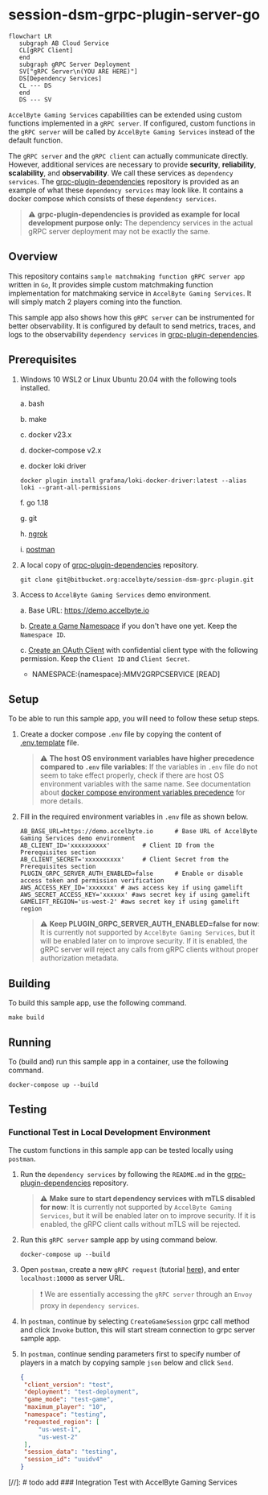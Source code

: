 # session-dsm-grpc-plugin-server-go

```mermaid
flowchart LR
   subgraph AB Cloud Service
   CL[gRPC Client]
   end
   subgraph gRPC Server Deployment
   SV["gRPC Server\n(YOU ARE HERE)"]
   DS[Dependency Services]
   CL --- DS
   end
   DS --- SV
```

`AccelByte Gaming Services` capabilities can be extended using custom functions implemented in a `gRPC server`.
If configured, custom functions in the `gRPC server` will be called by `AccelByte Gaming Services` instead of the default function.

The `gRPC server` and the `gRPC client` can actually communicate directly. 
However, additional services are necessary to provide **security**, **reliability**, **scalability**, and **observability**. 
We call these services as `dependency services`. 
The [grpc-plugin-dependencies](https://github.com/AccelByte/grpc-plugin-dependencies) repository is provided 
as an example of what these `dependency services` may look like. 
It contains a docker compose which consists of these `dependency services`.

> :warning: **grpc-plugin-dependencies is provided as example for local development purpose only:** The dependency services in the actual gRPC server deployment may not be exactly the same.

## Overview

This repository contains `sample matchmaking function gRPC server app` written in `Go`, It provides simple custom
matchmaking function implementation for matchmaking service in `AccelByte Gaming Services`. 
It will simply match 2 players coming into the function.

This sample app also shows how this `gRPC server` can be instrumented for better observability.
It is configured by default to send metrics, traces, and logs to the observability `dependency services` 
in [grpc-plugin-dependencies](https://github.com/AccelByte/grpc-plugin-dependencies).

## Prerequisites

1. Windows 10 WSL2 or Linux Ubuntu 20.04 with the following tools installed.

   a. bash

   b. make

   c. docker v23.x

   d. docker-compose v2.x

   e. docker loki driver
    
      ```
      docker plugin install grafana/loki-docker-driver:latest --alias loki --grant-all-permissions
      ```

   f. go 1.18

   g. git

   h. [ngrok](https://ngrok.com/)

   i. [postman](https://www.postman.com/)

2. A local copy of [grpc-plugin-dependencies](https://github.com/AccelByte/grpc-plugin-dependencies) repository.

   ```
   git clone git@bitbucket.org:accelbyte/session-dsm-gprc-plugin.git
   ```

3. Access to `AccelByte Gaming Services` demo environment.

   a. Base URL: https://demo.accelbyte.io

   b. [Create a Game Namespace](https://docs.accelbyte.io/esg/uam/namespaces.html#tutorials) if you don't have one yet. Keep the `Namespace ID`.

   c. [Create an OAuth Client](https://docs.accelbyte.io/guides/access/iam-client.html) with confidential client type with the following permission. Keep the `Client ID` and `Client Secret`.

      - NAMESPACE:{namespace}:MMV2GRPCSERVICE [READ]

## Setup

To be able to run this sample app, you will need to follow these setup steps.

1. Create a docker compose `.env` file by copying the content of [.env.template](.env.template) file.

   > :warning: **The host OS environment variables have higher precedence compared to `.env` file variables**: If the variables in `.env` file do not seem to take effect properly, check if there are host OS environment variables with the same name. 
   See documentation about [docker compose environment variables precedence](https://docs.docker.com/compose/environment-variables/envvars-precedence/) for more details.

2. Fill in the required environment variables in `.env` file as shown below.

   ```
   AB_BASE_URL=https://demo.accelbyte.io      # Base URL of AccelByte Gaming Services demo environment
   AB_CLIENT_ID='xxxxxxxxxx'         # Client ID from the Prerequisites section
   AB_CLIENT_SECRET='xxxxxxxxxx'     # Client Secret from the Prerequisites section
   PLUGIN_GRPC_SERVER_AUTH_ENABLED=false      # Enable or disable access token and permission verification
   AWS_ACCESS_KEY_ID='xxxxxxx' # aws access key if using gamelift
   AWS_SECRET_ACCESS_KEY='xxxxxx' #aws secret key if using gamelift
   GAMELIFT_REGION='us-west-2' #aws secret key if using gamelift region
   ```

   > :warning: **Keep PLUGIN_GRPC_SERVER_AUTH_ENABLED=false for now**: It is currently not
   supported by `AccelByte Gaming Services`, but it will be enabled later on to improve security. If it is
   enabled, the gRPC server will reject any calls from gRPC clients without proper authorization
   metadata.

## Building

To build this sample app, use the following command.

```
make build
```

## Running

To (build and) run this sample app in a container, use the following command.

```
docker-compose up --build
```

## Testing

### Functional Test in Local Development Environment

The custom functions in this sample app can be tested locally using `postman`.

1. Run the `dependency services` by following the `README.md` in the [grpc-plugin-dependencies](https://github.com/AccelByte/grpc-plugin-dependencies) repository.
   > :warning: **Make sure to start dependency services with mTLS disabled for now**: It is currently not supported by `AccelByte Gaming Services`, but it will be enabled later on to improve security. If it is enabled, the gRPC client calls without mTLS will be rejected.

2. Run this `gRPC server` sample app by using command below.
   ```shell
   docker-compose up --build
   ```

3. Open `postman`, create a new `gRPC request` (tutorial [here](https://blog.postman.com/postman-now-supports-grpc/)), and enter `localhost:10000` as server URL. 

   > :exclamation: We are essentially accessing the `gRPC server` through an `Envoy` proxy in `dependency services`.

4. In `postman`, continue by selecting `CreateGameSession` grpc call method and click `Invoke` button, this will start stream connection to grpc server sample app.
5. In `postman`, continue sending parameters first to specify number of players in a match by copying sample `json` below and click `Send`.

   ```json
   {
    "client_version": "test",
    "deployment": "test-deployment",
    "game_mode": "test-game",
    "maximum_player": "10",
    "namespace": "testing",
    "requested_region": [
        "us-west-1",
        "us-west-2"
    ],
    "session_data": "testing",
    "session_id": "uuidv4"
   }
   ```

[//]: # todo add ### Integration Test with AccelByte Gaming Services